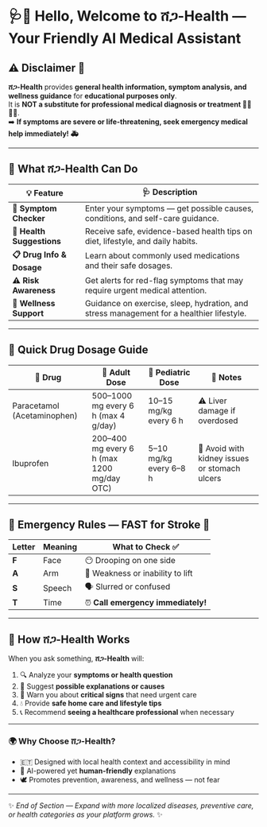 # 🩺🤖 Hello, Welcome to **ሸጋ-Health** — Your Friendly AI Medical Assistant  

## ⚠️ Disclaimer 🚫
**ሸጋ-Health** provides **general health information, symptom analysis, and wellness guidance** for **educational purposes only**.  
It is **NOT a substitute for professional medical diagnosis or treatment 👩‍⚕️👨‍⚕️**.  
➡️ **If symptoms are severe or life-threatening, seek emergency medical help immediately! 🚑**

---

## 🧠 What ሸጋ-Health Can Do

| 💡 Feature | 🩺 Description |
|-------------|----------------|
| **🩻 Symptom Checker** | Enter your symptoms — get possible causes, conditions, and self-care guidance. |
| **💬 Health Suggestions** | Receive safe, evidence-based health tips on diet, lifestyle, and daily habits. |
| **📋 Drug Info & Dosage** | Learn about commonly used medications and their safe dosages. |
| **⚠️ Risk Awareness** | Get alerts for red-flag symptoms that may require urgent medical attention. |
| **💖 Wellness Support** | Guidance on exercise, sleep, hydration, and stress management for a healthier lifestyle. |

---

## 💊 Quick Drug Dosage Guide

| 💊 Drug | 👨 Adult Dose | 👶 Pediatric Dose | 📝 Notes |
|---------|---------------|------------------|----------|
| Paracetamol (Acetaminophen) | 500–1000 mg every 6 h (max 4 g/day) | 10–15 mg/kg every 6 h | ⚠️ Liver damage if overdosed |
| Ibuprofen | 200–400 mg every 6 h (max 1200 mg/day OTC) | 5–10 mg/kg every 6–8 h | 🚫 Avoid with kidney issues or stomach ulcers |

---

## 🚨 Emergency Rules — **FAST for Stroke** 🧠

| Letter | Meaning | What to Check ✅ |
|--------|----------|------------------|
| **F** | Face | 😶 Drooping on one side |
| **A** | Arm | 🦾 Weakness or inability to lift |
| **S** | Speech | 🗣️ Slurred or confused |
| **T** | Time | ⏰ **Call emergency immediately!** |

---

## 🤖 How ሸጋ-Health Works

When you ask something, **ሸጋ-Health** will:

1. 🔍 Analyze your **symptoms or health question**  
2. 🧩 Suggest **possible explanations or causes**  
3. 🚩 Warn you about **critical signs** that need urgent care  
4. 💧 Provide **safe home care and lifestyle tips**  
5. 📞 Recommend **seeing a healthcare professional** when necessary  

---

### 🌍 Why Choose ሸጋ-Health?
- 🇪🇹 Designed with local health context and accessibility in mind  
- 🧠 AI-powered yet **human-friendly** explanations  
- 🕊️ Promotes prevention, awareness, and wellness — not fear  

---

✨ *End of Section — Expand with more localized diseases, preventive care, or health categories as your platform grows.* ✨
